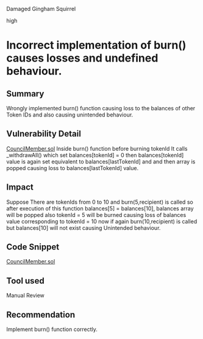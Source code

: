 Damaged Gingham Squirrel

high

# Incorrect implementation of burn() causes losses and undefined behaviour.

## Summary
Wrongly implemented burn() function causing loss to the balances of other Token IDs  and also causing unintended behaviour.

## Vulnerability Detail
[CouncilMember.sol](https://github.com/sherlock-audit/2024-01-telcoin/blob/main/telcoin-audit/contracts/sablier/core/CouncilMember.sol#L210-L222)
Inside burn() function before burning tokenId It calls _withdrawAll() which set balances[tokenId] = 0 then
 balances[tokenId]  value is again set equivalent to balances[lastTokenId] and and then array is popped causing loss to balances[lastTokenId] value.

## Impact
Suppose There are tokenIds from 0 to 10 and burn(5,recipient) is called so after execution of this function 
balances[5] = balances[10], balances array will be popped also tokenId = 5 will be burned causing loss of balances value corresponding to tokenId = 10 now if again burn(10,recipient) is called but balances[10] will not exist causing Unintended behaviour.

## Code Snippet
[CouncilMember.sol](https://github.com/sherlock-audit/2024-01-telcoin/blob/main/telcoin-audit/contracts/sablier/core/CouncilMember.sol#L210-L222)

## Tool used

Manual Review

## Recommendation
Implement burn() function correctly.